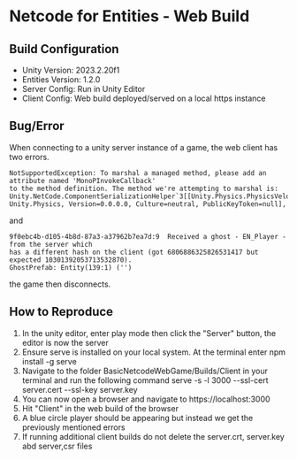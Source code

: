 # Netcode for Entities - Web Build

## Build Configuration
- Unity Version: 2023.2.20f1
- Entities Version: 1.2.0
- Server Config: Run in Unity Editor
- Client Config: Web build deployed/served on a local https instance

## Bug/Error
When connecting to a unity server instance of a game, the web client has two errors.

```
NotSupportedException: To marshal a managed method, please add an attribute named 'MonoPInvokeCallback' 
to the method definition. The method we're attempting to marshal is: 
Unity.NetCode.ComponentSerializationHelper`3[[Unity.Physics.PhysicsVelocity, 
Unity.Physics, Version=0.0.0.0, Culture=neutral, PublicKeyToken=null],
```

and 

```
9f0ebc4b-d105-4b8d-87a3-a37962b7ea7d:9  Received a ghost - EN_Player - from the server which
has a different hash on the client (got 6806886325826531417 but expected 10301392053713532870). 
GhostPrefab: Entity(139:1) ('')
```

the game then disconnects.

## How to Reproduce
1. In the unity editor, enter play mode then click the "Server" button, the editor is now the server
2. Ensure serve is installed on your local system. At the terminal enter
    npm install -g serve
3. Navigate to the folder BasicNetcodeWebGame/Builds/Client in your terminal and run the following command
    serve -s -l 3000 --ssl-cert server.cert --ssl-key server.key
4. You can now open a browser and navigate to https://localhost:3000
5. Hit "Client" in the web build of the browser
6. A blue circle player should be appearing but instead we get the previously mentioned errors
7. If running additional client builds do not delete the server.crt, server.key abd server,csr files